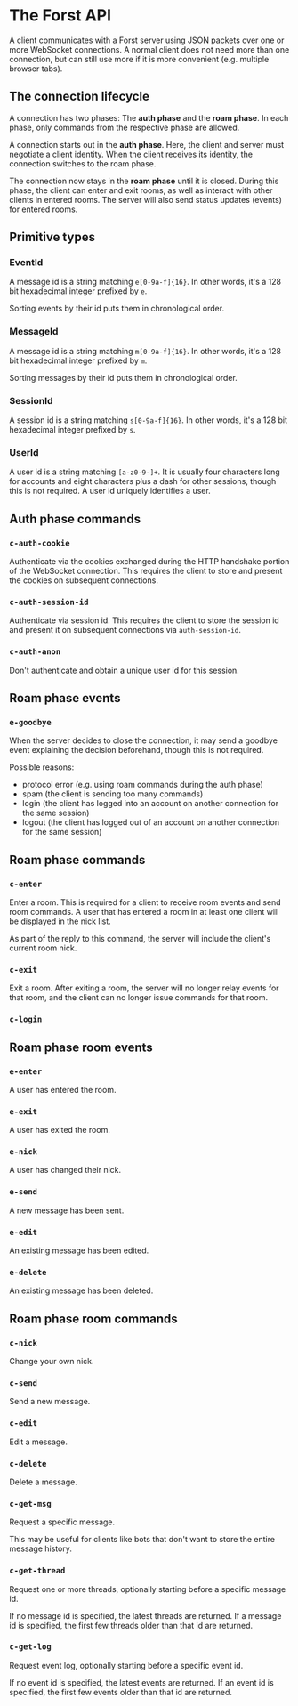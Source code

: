 # The Forst API

A client communicates with a Forst server using JSON packets over one or more
WebSocket connections. A normal client does not need more than one connection,
but can still use more if it is more convenient (e.g. multiple browser tabs).

<!-- Implementing a client should be easy, especially implementing a bot. -->
<!-- The API must be usable in the context of a web browser. -->
<!-- The API should be robust if the connection is unstable (e.g. mobile data). -->

## The connection lifecycle

A connection has two phases: The **auth phase** and the **roam phase**. In each
phase, only commands from the respective phase are allowed.

A connection starts out in the **auth phase**. Here, the client and server must
negotiate a client identity. When the client receives its identity, the
connection switches to the roam phase.

The connection now stays in the **roam phase** until it is closed. During this
phase, the client can enter and exit rooms, as well as interact with other
clients in entered rooms. The server will also send status updates (events) for
entered rooms.

## Primitive types

### EventId

A message id is a string matching `e[0-9a-f]{16}`. In other words, it's a 128
bit hexadecimal integer prefixed by `e`.

Sorting events by their id puts them in chronological order.

### MessageId

A message id is a string matching `m[0-9a-f]{16}`. In other words, it's a 128
bit hexadecimal integer prefixed by `m`.

Sorting messages by their id puts them in chronological order.

### SessionId

A session id is a string matching `s[0-9a-f]{16}`. In other words, it's a 128
bit hexadecimal integer prefixed by `s`.

### UserId

A user id is a string matching `[a-z0-9-]+`. It is usually four characters long
for accounts and eight characters plus a dash for other sessions, though this is
not required. A user id uniquely identifies a user.

<!-- Dashes are optional and carry no meaning. They can be added and removed at will. -->

## Auth phase commands

### `c-auth-cookie`

Authenticate via the cookies exchanged during the HTTP handshake portion of the
WebSocket connection. This requires the client to store and present the cookies
on subsequent connections.

### `c-auth-session-id`

Authenticate via session id. This requires the client to store the session id
and present it on subsequent connections via `auth-session-id`.

### `c-auth-anon`

Don't authenticate and obtain a unique user id for this session.

## Roam phase events

### `e-goodbye`

When the server decides to close the connection, it may send a goodbye event
explaining the decision beforehand, though this is not required.

Possible reasons:

- protocol error (e.g. using roam commands during the auth phase)
- spam (the client is sending too many commands)
- login (the client has logged into an account on another connection for the same session)
- logout (the client has logged out of an account on another connection for the same session)

## Roam phase commands

### `c-enter`

Enter a room. This is required for a client to receive room events and send room
commands. A user that has entered a room in at least one client will be displayed
in the nick list.

As part of the reply to this command, the server will include the client's
current room nick.

### `c-exit`

Exit a room. After exiting a room, the server will no longer relay events for
that room, and the client can no longer issue commands for that room.

### `c-login`

## Roam phase room events

### `e-enter`

A user has entered the room.

### `e-exit`

A user has exited the room.

### `e-nick`

A user has changed their nick.

### `e-send`

A new message has been sent.

### `e-edit`

An existing message has been edited.

### `e-delete`

An existing message has been deleted.

## Roam phase room commands

### `c-nick`

Change your own nick.

### `c-send`

Send a new message.

### `c-edit`

Edit a message.

### `c-delete`

Delete a message.

### `c-get-msg`

Request a specific message.

This may be useful for clients like bots that don't want to store the entire
message history.

### `c-get-thread`

Request one or more threads, optionally starting before a specific message id.

If no message id is specified, the latest threads are returned. If a message id
is specified, the first few threads older than that id are returned.

### `c-get-log`

Request event log, optionally starting before a specific event id.

If no event id is specified, the latest events are returned. If an event id is
specified, the first few events older than that id are returned.
